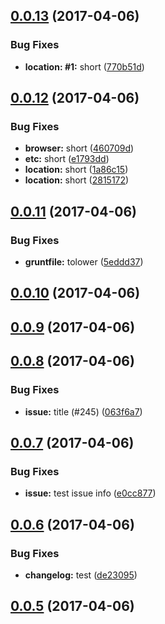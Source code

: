 <a name="0.0.13"></a>
## [0.0.13](https://github.com/iCloudWorkGroup/test/compare/v0.0.12...v0.0.13) (2017-04-06)


### Bug Fixes

* **location: #1:** short ([770b51d](https://github.com/iCloudWorkGroup/test/commit/770b51d))



<a name="0.0.12"></a>
## [0.0.12](https://github.com/iCloudWorkGroup/test/compare/v0.0.11...v0.0.12) (2017-04-06)


### Bug Fixes

* **browser:** short ([460709d](https://github.com/iCloudWorkGroup/test/commit/460709d))
* **etc:** short ([e1793dd](https://github.com/iCloudWorkGroup/test/commit/e1793dd))
* **location:** short ([1a86c15](https://github.com/iCloudWorkGroup/test/commit/1a86c15))
* **location:** short ([2815172](https://github.com/iCloudWorkGroup/test/commit/2815172))



<a name="0.0.11"></a>
## [0.0.11](https://github.com/iCloudWorkGroup/test/compare/v0.0.10...v0.0.11) (2017-04-06)


### Bug Fixes

* **gruntfile:** tolower ([5eddd37](https://github.com/iCloudWorkGroup/test/commit/5eddd37))



<a name="0.0.10"></a>
## [0.0.10](https://github.com/iCloudWorkGroup/test/compare/v0.0.9...v0.0.10) (2017-04-06)



<a name="0.0.9"></a>
## [0.0.9](https://github.com/iCloudWorkGroup/test/compare/v0.0.8...v0.0.9) (2017-04-06)



<a name="0.0.8"></a>
## [0.0.8](https://github.com/iCloudWorkGroup/test/compare/v0.0.7...v0.0.8) (2017-04-06)


### Bug Fixes

* **issue:** title (#245) ([063f6a7](https://github.com/iCloudWorkGroup/test/commit/063f6a7))



<a name="0.0.7"></a>
## [0.0.7](https://github.com/iCloudWorkGroup/test/compare/v0.0.6...v0.0.7) (2017-04-06)


### Bug Fixes

* **issue:** test issue info ([e0cc877](https://github.com/iCloudWorkGroup/test/commit/e0cc877))



<a name="0.0.6"></a>
## [0.0.6](https://github.com/iCloudWorkGroup/test/compare/v0.0.5...v0.0.6) (2017-04-06)


### Bug Fixes

* **changelog:** test ([de23095](https://github.com/iCloudWorkGroup/test/commit/de23095))



<a name="0.0.5"></a>
## [0.0.5](https://github.com/iCloudWorkGroup/test/compare/v0.0.4...v0.0.5) (2017-04-06)



